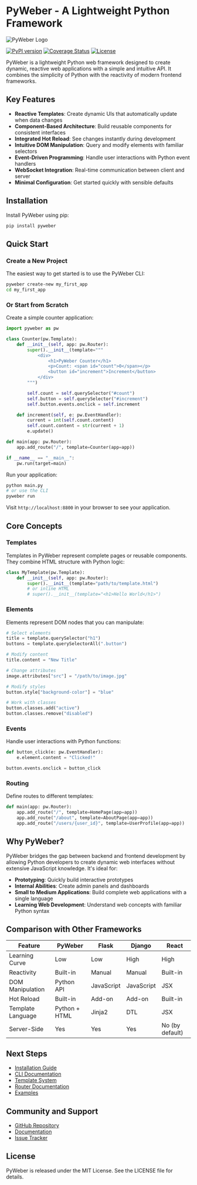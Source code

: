 # PyWeber - A Lightweight Python Framework

<img src="https://pyweber.readthedocs.io/en/latest/images/pyweber.png" alt="PyWeber Logo">

[![PyPI version](https://img.shields.io/pypi/v/pyweber.svg)](https://pypi.org/project/pyweber/) [![Coverage Status](https://coveralls.io/repos/github/pyweber/pyweber/badge.svg?branch=master)](https://coveralls.io/github/pyweber/pyweber?branch=master) [![License](https://img.shields.io/pypi/l/pyweber.svg)](https://github.com/pyweber/pyweber/blob/master/LICENSE)

PyWeber is a lightweight Python web framework designed to create dynamic, reactive web applications with a simple and intuitive API. It combines the simplicity of Python with the reactivity of modern frontend frameworks.

## Key Features

- **Reactive Templates**: Create dynamic UIs that automatically update when data changes
- **Component-Based Architecture**: Build reusable components for consistent interfaces
- **Integrated Hot Reload**: See changes instantly during development
- **Intuitive DOM Manipulation**: Query and modify elements with familiar selectors
- **Event-Driven Programming**: Handle user interactions with Python event handlers
- **WebSocket Integration**: Real-time communication between client and server
- **Minimal Configuration**: Get started quickly with sensible defaults

## Installation

Install PyWeber using pip:

```bash
pip install pyweber
```

## Quick Start

### Create a New Project

The easiest way to get started is to use the PyWeber CLI:

```bash
pyweber create-new my_first_app
cd my_first_app
```

### Or Start from Scratch

Create a simple counter application:

```python
import pyweber as pw

class Counter(pw.Template):
    def __init__(self, app: pw.Router):
        super().__init__(template="""
            <div>
                <h1>PyWeber Counter</h1>
                <p>Count: <span id="count">0</span></p>
                <button id="increment">Increment</button>
            </div>
        """)

        self.count = self.querySelector("#count")
        self.button = self.querySelector("#increment")
        self.button.events.onclick = self.increment

    def increment(self, e: pw.EventHandler):
        current = int(self.count.content)
        self.count.content = str(current + 1)
        e.update()

def main(app: pw.Router):
    app.add_route("/", template=Counter(app=app))

if __name__ == "__main__":
    pw.run(target=main)
```

Run your application:

```bash
python main.py
# or use the CLI
pyweber run
```

Visit `http://localhost:8800` in your browser to see your application.

## Core Concepts

### Templates

Templates in PyWeber represent complete pages or reusable components. They combine HTML structure with Python logic:

```python
class MyTemplate(pw.Template):
    def __init__(self, app: pw.Router):
        super().__init__(template="path/to/template.html")
        # or inline HTML
        # super().__init__(template="<h1>Hello World</h1>")
```

### Elements

Elements represent DOM nodes that you can manipulate:

```python
# Select elements
title = template.querySelector("h1")
buttons = template.querySelectorAll(".button")

# Modify content
title.content = "New Title"

# Change attributes
image.attributes["src"] = "/path/to/image.jpg"

# Modify styles
button.style["background-color"] = "blue"

# Work with classes
button.classes.add("active")
button.classes.remove("disabled")
```

### Events

Handle user interactions with Python functions:

```python
def button_click(e: pw.EventHandler):
    e.element.content = "Clicked!"

button.events.onclick = button_click
```

### Routing

Define routes to different templates:

```python
def main(app: pw.Router):
    app.add_route("/", template=HomePage(app=app))
    app.add_route("/about", template=AboutPage(app=app))
    app.add_route("/users/{user_id}", template=UserProfile(app=app))
```

## Why PyWeber?

PyWeber bridges the gap between backend and frontend development by allowing Python developers to create dynamic web interfaces without extensive JavaScript knowledge. It's ideal for:

- **Prototyping**: Quickly build interactive prototypes
- **Internal Abilities**: Create admin panels and dashboards
- **Small to Medium Applications**: Build complete web applications with a single language
- **Learning Web Development**: Understand web concepts with familiar Python syntax

## Comparison with Other Frameworks

| Feature | PyWeber | Flask | Django | React |
|---------|---------|-------|--------|-------|
| Learning Curve | Low | Low | High | High |
| Reactivity | Built-in | Manual | Manual | Built-in |
| DOM Manipulation | Python API | JavaScript | JavaScript | JSX |
| Hot Reload | Built-in | Add-on | Add-on | Built-in |
| Template Language | Python + HTML | Jinja2 | DTL | JSX |
| Server-Side | Yes | Yes | Yes | No (by default) |

## Next Steps

- [Installation Guide](docs/installation.md)
- [CLI Documentation](docs/cli.md)
- [Template System](docs/template.md)
- [Router Documentation](docs/router.md)
- [Examples](https://github.com/pyweber/pyweber-examples.git)

## Community and Support

- [GitHub Repository](https://github.com/pyweber/pyweber)
- [Documentation](https://pyweber.readthedocs.io/)
- [Issue Tracker](https://github.com/pyweber/pyweber/issues)

## License

PyWeber is released under the MIT License. See the LICENSE file for details.